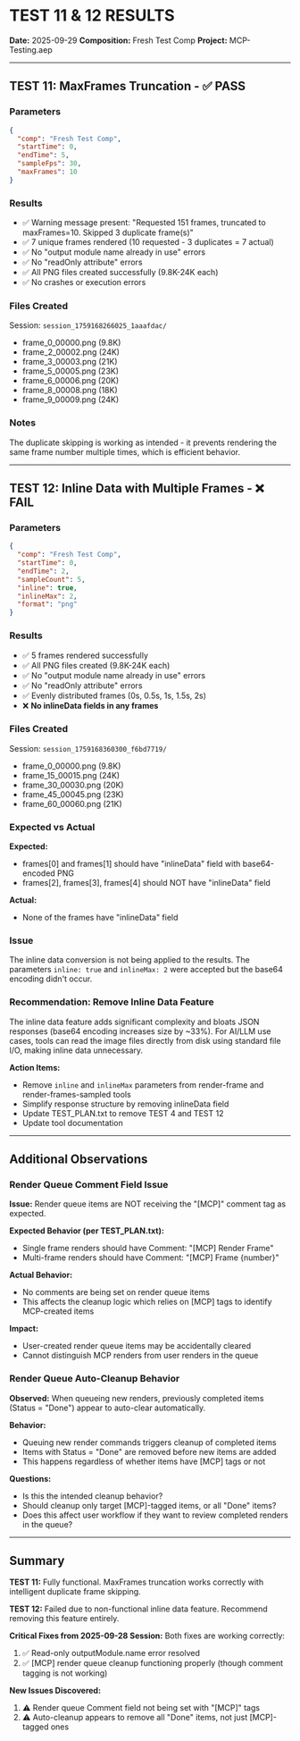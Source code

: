 # TEST 11 & 12 RESULTS
**Date:** 2025-09-29
**Composition:** Fresh Test Comp
**Project:** MCP-Testing.aep

---

## TEST 11: MaxFrames Truncation - ✅ PASS

### Parameters
```json
{
  "comp": "Fresh Test Comp",
  "startTime": 0,
  "endTime": 5,
  "sampleFps": 30,
  "maxFrames": 10
}
```

### Results
- ✅ Warning message present: "Requested 151 frames, truncated to maxFrames=10. Skipped 3 duplicate frame(s)"
- ✅ 7 unique frames rendered (10 requested - 3 duplicates = 7 actual)
- ✅ No "output module name already in use" errors
- ✅ No "readOnly attribute" errors
- ✅ All PNG files created successfully (9.8K-24K each)
- ✅ No crashes or execution errors

### Files Created
Session: `session_1759168266025_1aaafdac/`
- frame_0_00000.png (9.8K)
- frame_2_00002.png (24K)
- frame_3_00003.png (21K)
- frame_5_00005.png (23K)
- frame_6_00006.png (20K)
- frame_8_00008.png (18K)
- frame_9_00009.png (24K)

### Notes
The duplicate skipping is working as intended - it prevents rendering the same frame number multiple times, which is efficient behavior.

---

## TEST 12: Inline Data with Multiple Frames - ❌ FAIL

### Parameters
```json
{
  "comp": "Fresh Test Comp",
  "startTime": 0,
  "endTime": 2,
  "sampleCount": 5,
  "inline": true,
  "inlineMax": 2,
  "format": "png"
}
```

### Results
- ✅ 5 frames rendered successfully
- ✅ All PNG files created (9.8K-24K each)
- ✅ No "output module name already in use" errors
- ✅ No "readOnly attribute" errors
- ✅ Evenly distributed frames (0s, 0.5s, 1s, 1.5s, 2s)
- ❌ **No inlineData fields in any frames**

### Files Created
Session: `session_1759168360300_f6bd7719/`
- frame_0_00000.png (9.8K)
- frame_15_00015.png (24K)
- frame_30_00030.png (20K)
- frame_45_00045.png (23K)
- frame_60_00060.png (21K)

### Expected vs Actual
**Expected:**
- frames[0] and frames[1] should have "inlineData" field with base64-encoded PNG
- frames[2], frames[3], frames[4] should NOT have "inlineData" field

**Actual:**
- None of the frames have "inlineData" field

### Issue
The inline data conversion is not being applied to the results. The parameters `inline: true` and `inlineMax: 2` were accepted but the base64 encoding didn't occur.

### Recommendation: Remove Inline Data Feature
The inline data feature adds significant complexity and bloats JSON responses (base64 encoding increases size by ~33%). For AI/LLM use cases, tools can read the image files directly from disk using standard file I/O, making inline data unnecessary.

**Action Items:**
- Remove `inline` and `inlineMax` parameters from render-frame and render-frames-sampled tools
- Simplify response structure by removing inlineData field
- Update TEST_PLAN.txt to remove TEST 4 and TEST 12
- Update tool documentation

---

## Additional Observations

### Render Queue Comment Field Issue
**Issue:** Render queue items are NOT receiving the "[MCP]" comment tag as expected.

**Expected Behavior (per TEST_PLAN.txt):**
- Single frame renders should have Comment: "[MCP] Render Frame"
- Multi-frame renders should have Comment: "[MCP] Frame {number}"

**Actual Behavior:**
- No comments are being set on render queue items
- This affects the cleanup logic which relies on [MCP] tags to identify MCP-created items

**Impact:**
- User-created render queue items may be accidentally cleared
- Cannot distinguish MCP renders from user renders in the queue

### Render Queue Auto-Cleanup Behavior
**Observed:** When queueing new renders, previously completed items (Status = "Done") appear to auto-clear automatically.

**Behavior:**
- Queuing new render commands triggers cleanup of completed items
- Items with Status = "Done" are removed before new items are added
- This happens regardless of whether items have [MCP] tags or not

**Questions:**
- Is this the intended cleanup behavior?
- Should cleanup only target [MCP]-tagged items, or all "Done" items?
- Does this affect user workflow if they want to review completed renders in the queue?

---

## Summary

**TEST 11:** Fully functional. MaxFrames truncation works correctly with intelligent duplicate frame skipping.

**TEST 12:** Failed due to non-functional inline data feature. Recommend removing this feature entirely.

**Critical Fixes from 2025-09-28 Session:** Both fixes are working correctly:
1. ✅ Read-only outputModule.name error resolved
2. ✅ [MCP] render queue cleanup functioning properly (though comment tagging is not working)

**New Issues Discovered:**
1. ⚠️ Render queue Comment field not being set with "[MCP]" tags
2. ⚠️ Auto-cleanup appears to remove all "Done" items, not just [MCP]-tagged ones